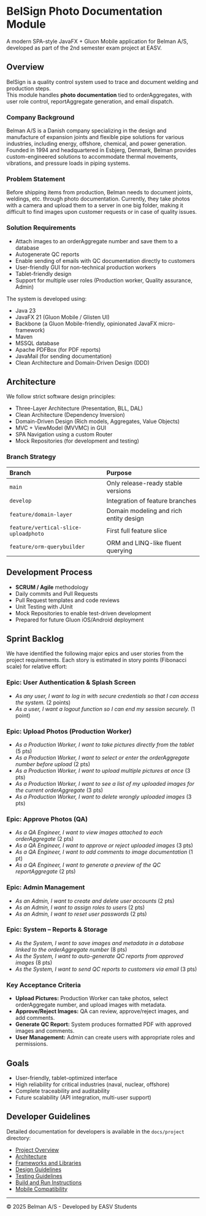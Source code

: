 # BelSign Photo Documentation Module

A modern SPA-style JavaFX + Gluon Mobile application for Belman A/S, developed as part of the 2nd semester exam project at EASV.

## Overview

BelSign is a quality control system used to trace and document welding and production steps.  
This module handles **photo documentation** tied to orderAggregates, with user role control, reportAggregate generation, and email dispatch.

### Company Background

Belman A/S is a Danish company specializing in the design and manufacture of expansion joints and flexible pipe solutions for various industries, including energy, offshore, chemical, and power generation. Founded in 1994 and headquartered in Esbjerg, Denmark, Belman provides custom-engineered solutions to accommodate thermal movements, vibrations, and pressure loads in piping systems.

### Problem Statement

Before shipping items from production, Belman needs to document joints, weldings, etc. through photo documentation. Currently, they take photos with a camera and upload them to a server in one big folder, making it difficult to find images upon customer requests or in case of quality issues.

### Solution Requirements

- Attach images to an orderAggregate number and save them to a database
- Autogenerate QC reports
- Enable sending of emails with QC documentation directly to customers
- User-friendly GUI for non-technical production workers
- Tablet-friendly design
- Support for multiple user roles (Production worker, Quality assurance, Admin)

The system is developed using:

- Java 23
- JavaFX 21 (Gluon Mobile / Glisten UI)
- Backbone (a Gluon Mobile-friendly, opinionated JavaFX micro-framework)
- Maven
- MSSQL database
- Apache PDFBox (for PDF reports)
- JavaMail (for sending documentation)
- Clean Architecture and Domain-Driven Design (DDD)

## Architecture

We follow strict software design principles:

- Three-Layer Architecture (Presentation, BLL, DAL)
- Clean Architecture (Dependency Inversion)
- Domain-Driven Design (Rich models, Aggregates, Value Objects)
- MVC + ViewModel (MVVMC) in GUI
- SPA Navigation using a custom Router
- Mock Repositories (for development and testing)

### Branch Strategy

| Branch | Purpose |
|:-------|:--------|
| `main` | Only release-ready stable versions |
| `develop` | Integration of feature branches |
| `feature/domain-layer` | Domain modeling and rich entity design |
| `feature/vertical-slice-uploadphoto` | First full feature slice |
| `feature/orm-querybuilder` | ORM and LINQ-like fluent querying |

## Development Process

- **SCRUM / Agile** methodology
- Daily commits and Pull Requests
- Pull Request templates and code reviews
- Unit Testing with JUnit
- Mock Repositories to enable test-driven development
- Prepared for future Gluon iOS/Android deployment

## Sprint Backlog

We have identified the following major epics and user stories from the project requirements. Each story is estimated in story points (Fibonacci scale) for relative effort:

### Epic: User Authentication & Splash Screen
- *As any user, I want to log in with secure credentials so that I can access the system.* (2 points)
- *As a user, I want a logout function so I can end my session securely.* (1 point)

### Epic: Upload Photos (Production Worker)
- *As a Production Worker, I want to take pictures directly from the tablet* (5 pts)
- *As a Production Worker, I want to select or enter the orderAggregate number before upload* (2 pts)
- *As a Production Worker, I want to upload multiple pictures at once* (3 pts)
- *As a Production Worker, I want to see a list of my uploaded images for the current orderAggregate* (3 pts)
- *As a Production Worker, I want to delete wrongly uploaded images* (3 pts)

### Epic: Approve Photos (QA)
- *As a QA Engineer, I want to view images attached to each orderAggregate* (2 pts)
- *As a QA Engineer, I want to approve or reject uploaded images* (3 pts)
- *As a QA Engineer, I want to add comments to image documentation* (1 pt)
- *As a QA Engineer, I want to generate a preview of the QC reportAggregate* (2 pts)

### Epic: Admin Management
- *As an Admin, I want to create and delete user accounts* (2 pts)
- *As an Admin, I want to assign roles to users* (2 pts)
- *As an Admin, I want to reset user passwords* (2 pts)

### Epic: System – Reports & Storage
- *As the System, I want to save images and metadata in a database linked to the orderAggregate number* (8 pts)
- *As the System, I want to auto-generate QC reports from approved images* (8 pts)
- *As the System, I want to send QC reports to customers via email* (3 pts)

### Key Acceptance Criteria
- **Upload Pictures:** Production Worker can take photos, select orderAggregate number, and upload images with metadata.
- **Approve/Reject Images:** QA can review, approve/reject images, and add comments.
- **Generate QC Report:** System produces formatted PDF with approved images and comments.
- **User Management:** Admin can create users with appropriate roles and permissions.

## Goals

- User-friendly, tablet-optimized interface
- High reliability for critical industries (naval, nuclear, offshore)
- Complete traceability and auditability
- Future scalability (API integration, multi-user support)

## Developer Guidelines

Detailed documentation for developers is available in the `docs/project` directory:

- [Project Overview](docs/project/guidelines/01_project-overview.md)
- [Architecture](docs/project/guidelines/02_architecture.md)
- [Frameworks and Libraries](docs/project/guidelines/03_frameworks-and-libraries.md)
- [Design Guidelines](docs/project/guidelines/04_design-guidelines.md)
- [Testing Guidelines](docs/project/guidelines/05_testing-guidelines.md)
- [Build and Run Instructions](docs/project/guidelines/06_build-and-run.md)
- [Mobile Compatibility](docs/project/guidelines/07_mobile-compatibility.md)

---

© 2025 Belman A/S - Developed by EASV Students

